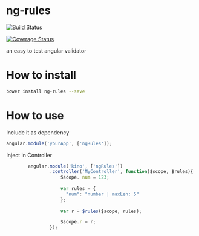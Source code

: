 # ng-rules

[![Build Status](https://travis-ci.org/kinogam/ng-rules.svg?branch=master)](https://travis-ci.org/kinogam/ng-rules)

[![Coverage Status](https://coveralls.io/repos/github/kinogam/ng-rules/badge.svg?branch=master)](https://coveralls.io/github/kinogam/ng-rules?branch=master)

an easy to test angular validator

# How to install

```sh 
bower install ng-rules --save
```

# How to use

Include it as dependency 
```javascript
angular.module('yourApp', ['ngRules']);
```


Inject in Controller
```javascript
        angular.module('kino', ['ngRules'])
                .controller('MyController', function($scope, $rules){
                    $scope. num = 123;
                    
                    var rules = {
                      "num": "number | maxLen: 5"
                    };
                    
                    var r = $rules($scope, rules);

                    $scope.r = r;
                });
``` 